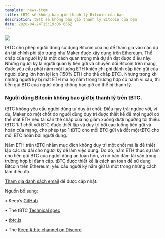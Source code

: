 ```yaml
---
template: news-item
title: tBTC sẽ không bao giờ thanh lý Bitcoin của bạn
description: tBTC sẽ không bao giờ thanh lý Bitcoin của bạn
date: 2020-04-24T15:19:06.656Z
---
```


![](https://cdn.steemitimages.com/DQmSvWqwzPt3x43WrV7sd1vV2BaRZA5aV2txEPc1AzDaq9s/1.jpeg)


tBTC cho phép người dùng sử dụng Bitcoin của họ để tham gia vào các dự án tài chính phi tập trung như Maker được xây dựng trên Ethereum. Thế chấp của người ký  là một cách quan trọng mà dự án đạt được điều này. Những người ký là người quản lý tiền gửi và chuyển đổi Bitcoin trên mạng, được yêu cầu phải nắm một lượng ETH khiến chi phí đánh cắp tiền gửi của người dùng lớn hơn lợi ích (150% ETH cho thế chấp BTC). Nhưng trong khi những người ký bị mất ETH mà họ nắm trong trường hợp có hành vi xấu, thì tiền gửi BTC của người dùng không bao giờ có thể bị thanh lý.

### Người dùng Bitcoin không bao giờ bị thanh lý trên tBTC.

tBTC không yêu cầu người dùng tự duy trì chốt. Điều này trái ngược với, ví dụ, Maker có một chốt do người dùng duy trì được thiết kế để mọi người có thể mất ETH nếu tài sản thế chấp của họ giảm xuống dưới ngưỡng tối thiểu. tBTC 1: 1 chốt với BTC được thiết lập và duy trì bởi các luồng tiền gửi và hoàn của mạng, cho phép tạo 1 tBTC cho mỗi BTC gửi và đốt một tBTC cho mỗi BTC hoàn bởi người dùng. 

Nắm ETH trên tBTC nhằm mục đích không duy trì một chốt mà là để thiết lập các ưu đãi cho người ký để làm việc đúng. Do đó, nắm ETH thực sự làm cho tiền gửi BTC của người dùng an toàn hơn, vì nó bảo đảm tài sản trong trường hợp bị đánh cắp. tBTC được thiết kế là cách an toàn để sử dụng Bitcoin trên Ethereum; yêu cầu người ký nắm giữ là một trong những cách làm điều đó. 


[Tham gia danh sách email](https://tbtc.network/#mailing-list) để được cập nhật.

Nguồn bổ sung:

•	Keep’s [GitHub](https://github.com/keep-network)

•	The tBTC [Technical spec](http://docs.keep.network/tbtc/index.pdf)

•	[tbtc.js](https://tbtc.network/news/2020-02-14-announcing-tbtc-js)

•	The [Keep #tbtc channel on Discord](https://chat.tbtc.network)

